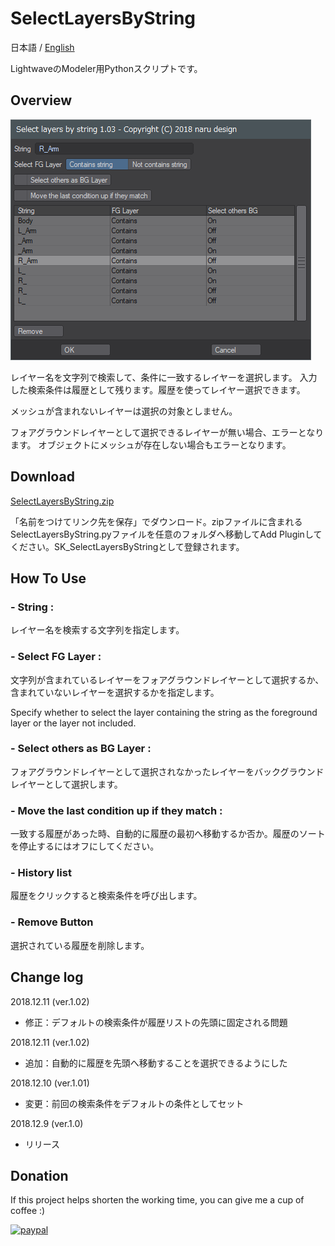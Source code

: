 # SelectLayersByString

 日本語 / [English](README.md)

LightwaveのModeler用Pythonスクリプトです。

## Overview

![SelectLayersByString](SelectLayersByString.png)

レイヤー名を文字列で検索して、条件に一致するレイヤーを選択します。
入力した検索条件は履歴として残ります。履歴を使ってレイヤー選択できます。

メッシュが含まれないレイヤーは選択の対象としません。

フォアグラウンドレイヤーとして選択できるレイヤーが無い場合、エラーとなります。
オブジェクトにメッシュが存在しない場合もエラーとなります。

## Download

[SelectLayersByString.zip](SelectLayersByString.zip)

「名前をつけてリンク先を保存」でダウンロード。zipファイルに含まれるSelectLayersByString.pyファイルを任意のフォルダへ移動してAdd Pluginしてください。SK_SelectLayersByStringとして登録されます。

## How To Use

### - String :

レイヤー名を検索する文字列を指定します。

### - Select FG Layer :

文字列が含まれているレイヤーをフォアグラウンドレイヤーとして選択するか、含まれていないレイヤーを選択するかを指定します。

Specify whether to select the layer containing the string as the foreground layer or the layer not included.

### - Select others as BG Layer :

フォアグラウンドレイヤーとして選択されなかったレイヤーをバックグラウンドレイヤーとして選択します。

### - Move the last condition up if they match :

一致する履歴があった時、自動的に履歴の最初へ移動するか否か。履歴のソートを停止するにはオフにしてください。

### - History list

履歴をクリックすると検索条件を呼び出します。

### - Remove Button

選択されている履歴を削除します。

## Change log

2018.12.11 (ver.1.02)

- 修正：デフォルトの検索条件が履歴リストの先頭に固定される問題

2018.12.11 (ver.1.02)

- 追加：自動的に履歴を先頭へ移動することを選択できるようにした

2018.12.10 (ver.1.01)

- 変更：前回の検索条件をデフォルトの条件としてセット

2018.12.9 (ver.1.0)

- リリース

## Donation
If this project helps shorten the working time, you can give me a cup of coffee :)

[![paypal](https://www.paypalobjects.com/en_US/i/btn/btn_donateCC_LG.gif)](https://www.paypal.com/cgi-bin/webscr?cmd=_s-xclick&hosted_button_id=ASSXUYRELGTZ2)
